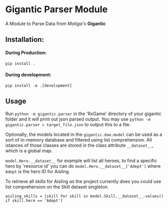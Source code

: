 # Gigantic Parser Module

A Module to Parse Data from *Motiga's* **Gigantic**


## Installation:

#### During Production:
```
pip install .
```

#### During development:
```
pip install -e .[development]
```

## Usage

Run `python -m gigantic.parser` in the 'RxGame' directory of your gigantic folder and it will print out json parsed output.
You may use `python -m gigantic.parser > target_file.json` to output this to a file.

Optionally, the models located in the `gigantic.dao.model` can be used as a sort of in-memory database and filtered using list comprehension. All istances of those classes are stored in the class attribute `__dataset__`, which is a global map.

`model.Hero.__dataset__` for example will list all heroes, to find a specific hero by 'resource id' you can do `model.Hero.__dataset__['Adept']` where `Adept` is the hero ID for Aisling.

To retrieve all skills for Aisling as the project currently does you could use list comprehension on the Skill dataset singleton.

`aisling_skills = [skill for skill in model.Skill.__dataset__.values() if skill.hero == 'Adept']`
